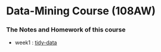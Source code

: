 # Data-Mining Course (108AW)
### The Notes and Homework of this course
* week1 : [tidy-data](https://github.com/h30306/Learning-Notes/blob/master/data-mining/tidy-data/Tidy-data.ipynb)
